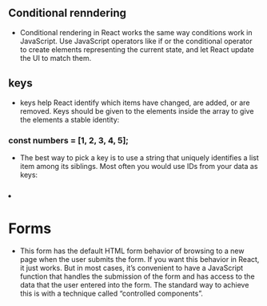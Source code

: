 ## Conditional renndering
* Conditional rendering in React works the same way conditions work in JavaScript. Use JavaScript operators like if or the conditional operator to create elements representing the current state, and let React update the UI to match them.
## keys
* keys help React identify which items have changed, are added, or are removed. Keys should be given to the elements inside the array to give the elements a stable identity:

### const numbers = [1, 2, 3, 4, 5]; 

* The best way to pick a key is to use a string that uniquely identifies a list item among its siblings. Most often you would use IDs from your data as keys:
###   <li key={todo.id}>

# Forms

* This form has the default HTML form behavior of browsing to a new page when the user submits the form. If you want this behavior in React, it just works. But in most cases, it’s convenient to have a JavaScript function that handles the submission of the form and has access to the data that the user entered into the form. The standard way to achieve this is with a technique called “controlled components”.
